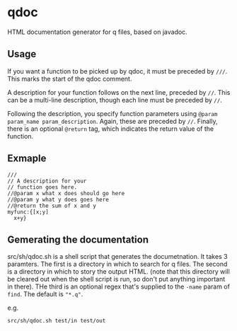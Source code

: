 # qdoc
HTML documentation generator for q files, based on javadoc.

## Usage
If you want a function to be picked up by qdoc, it must be preceded by `///`. This marks the start of the qdoc comment.

A description for your function follows on the next line, preceded by `//`. This can be a multi-line description, though each line must be preceded by `//`.

Following the description, you specify function parameters using `@param param_name param_description`. Again, these are preceded by `//`.
Finally, there is an optional `@return` tag, which indicates the return value of the function.

## Exmaple

```
///
// A description for your 
// function goes here.
//@param x what x does should go here
//@param y what y does goes here
//@return the sum of x and y
myfunc:{[x;y]
  x+y}
```

## Gemerating the documentation
src/sh/qdoc.sh is a shell script that generates the documetnation. It takes 3 paramters. The first is a directory in which to search for q files. The second is a directory in which to story the output HTML. (note that this directory will be cleared out when the shell script is run, so don't put anything important in there). THe third is an optional regex that's supplied to the `-name` param of `find`. The default is `"*.q"`.

e.g.

```
src/sh/qdoc.sh test/in test/out
```

  
